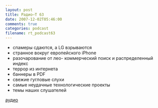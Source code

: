 ```yaml
---
layout: post
title: Радио–Т 63
date: 2007-12-02T05:46:00
comments: true
categories: podcast
filename: rt_podcast63
---
```


- спамеры сдаются, а LG взрываются
- странное вокруг европейского iPhone
- разочарование от лео- коммерческий поиск и распределенный индекс
- террор из интернета
- баннеры в PDF
- свежие гугловые слухи
- самые неудачные технологические проекты
- темы наших слушателей

[аудио](http://cdn.radio-t.com/rt_podcast63.mp3)
<audio src="http://cdn.radio-t.com/rt_podcast63.mp3" preload="none"></audio>

